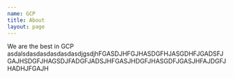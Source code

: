 ```yaml
---
name: GCP
title: About
layout: page
---
```


We are the best in GCP    asdalsdasdasdasdasdasdjgsdjhFGASDJHFGJHASDGFHJASGDHFJGADSFJGAJHSDGFJHAGSDJFADGFJADSJHFGASJHDGFJHASGDFJGASJHFAJDGFJHADHJFGAJH
